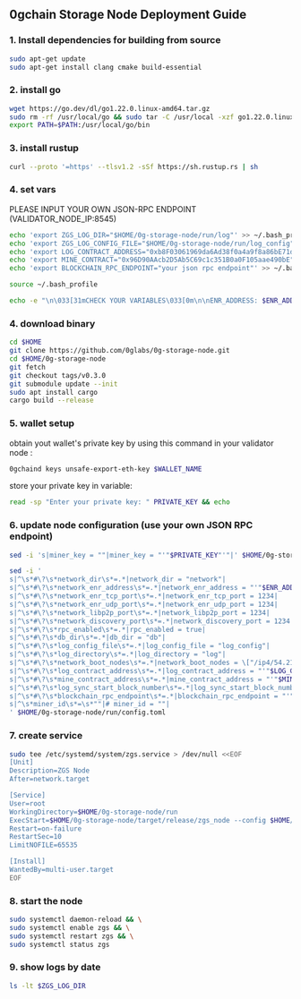 ## 0gchain Storage Node Deployment Guide

### 1. Install dependencies for building from source
   ```bash
   sudo apt-get update
   sudo apt-get install clang cmake build-essential
   ```

### 2. install go
   ```bash
   wget https://go.dev/dl/go1.22.0.linux-amd64.tar.gz
   sudo rm -rf /usr/local/go && sudo tar -C /usr/local -xzf go1.22.0.linux-amd64.tar.gz
   export PATH=$PATH:/usr/local/go/bin
   ```

### 3. install rustup
   ```bash
   curl --proto '=https' --tlsv1.2 -sSf https://sh.rustup.rs | sh
   ```

### 4. set vars
   PLEASE INPUT YOUR OWN JSON-RPC ENDPOINT (VALIDATOR_NODE_IP:8545)
   ```bash
   echo 'export ZGS_LOG_DIR="$HOME/0g-storage-node/run/log"' >> ~/.bash_profile
   echo 'export ZGS_LOG_CONFIG_FILE="$HOME/0g-storage-node/run/log_config"' >> ~/.bash_profile
   echo 'export LOG_CONTRACT_ADDRESS="0xb8F03061969da6Ad38f0a4a9f8a86bE71dA3c8E7"' >> ~/.bash_profile
   echo 'export MINE_CONTRACT="0x96D90AAcb2D5Ab5C69c1c351B0a0F105aae490bE"' >> ~/.bash_profile
   echo 'export BLOCKCHAIN_RPC_ENDPOINT="your json rpc endpoint"' >> ~/.bash_profile
   
   source ~/.bash_profile
   
   echo -e "\n\033[31mCHECK YOUR VARIABLES\033[0m\n\nENR_ADDRESS: $ENR_ADDRESS\n\n\nLOG_CONTRACT_ADDRESS: $LOG_CONTRACT_ADDRESS\nMINE_CONTRACT: $MINE_CONTRACT\nZGS_LOG_SYNC_BLOCK: $ZGS_LOG_SYNC_BLOCK\nBLOCKCHAIN_RPC_ENDPOINT: $BLOCKCHAIN_RPC_ENDPOINT\n\n\033[33m.\033[0m"
   ```

### 4. download binary
   ```bash
   cd $HOME
   git clone https://github.com/0glabs/0g-storage-node.git
   cd $HOME/0g-storage-node
   git fetch
   git checkout tags/v0.3.0
   git submodule update --init
   sudo apt install cargo
   cargo build --release
   ```

### 5. wallet setup
obtain yout wallet's private key by using this command in your validator node :

   ```bash
   0gchaind keys unsafe-export-eth-key $WALLET_NAME
   ```

store your private key in variable:

   ```bash
   read -sp "Enter your private key: " PRIVATE_KEY && echo
   ```

### 6. update node configuration (use your own JSON RPC endpoint)

   ```bash
   sed -i 's|miner_key = ""|miner_key = "'"$PRIVATE_KEY"'"|' $HOME/0g-storage-node/run/config.toml
   ```
   ```bash
   sed -i '
   s|^\s*#\?\s*network_dir\s*=.*|network_dir = "network"|
   s|^\s*#\?\s*network_enr_address\s*=.*|network_enr_address = "'"$ENR_ADDRESS"'"|
   s|^\s*#\?\s*network_enr_tcp_port\s*=.*|network_enr_tcp_port = 1234|
   s|^\s*#\?\s*network_enr_udp_port\s*=.*|network_enr_udp_port = 1234|
   s|^\s*#\?\s*network_libp2p_port\s*=.*|network_libp2p_port = 1234|
   s|^\s*#\?\s*network_discovery_port\s*=.*|network_discovery_port = 1234|
   s|^\s*#\?\s*rpc_enabled\s*=.*|rpc_enabled = true|
   s|^\s*#\?\s*db_dir\s*=.*|db_dir = "db"|
   s|^\s*#\?\s*log_config_file\s*=.*|log_config_file = "log_config"|
   s|^\s*#\?\s*log_directory\s*=.*|log_directory = "log"|
   s|^\s*#\?\s*network_boot_nodes\s*=.*|network_boot_nodes = \["/ip4/54.219.26.22/udp/1234/p2p/16Uiu2HAmTVDGNhkHD98zDnJxQWu3i1FL1aFYeh9wiQTNu4pDCgps","/ip4/52.52.127.117/udp/1234/p2p/16Uiu2HAkzRjxK2gorngB1Xq84qDrT4hSVznYDHj6BkbaE4SGx9oS"\]|
   s|^\s*#\?\s*log_contract_address\s*=.*|log_contract_address = "'"$LOG_CONTRACT_ADDRESS"'"|
   s|^\s*#\?\s*mine_contract_address\s*=.*|mine_contract_address = "'"$MINE_CONTRACT"'"|
   s|^\s*#\?\s*log_sync_start_block_number\s*=.*|log_sync_start_block_number = '"$ZGS_LOG_SYNC_BLOCK"'|
   s|^\s*#\?\s*blockchain_rpc_endpoint\s*=.*|blockchain_rpc_endpoint = "'"$BLOCKCHAIN_RPC_ENDPOINT"'"|
   s|^\s*miner_id\s*=\s*""|# miner_id = ""|
   ' $HOME/0g-storage-node/run/config.toml
   ```

### 7. create service
   ```bash
   sudo tee /etc/systemd/system/zgs.service > /dev/null <<EOF
   [Unit]
   Description=ZGS Node
   After=network.target
   
   [Service]
   User=root
   WorkingDirectory=$HOME/0g-storage-node/run
   ExecStart=$HOME/0g-storage-node/target/release/zgs_node --config $HOME/0g-storage-node/run/config.toml
   Restart=on-failure
   RestartSec=10
   LimitNOFILE=65535
   
   [Install]
   WantedBy=multi-user.target
   EOF
   ```
### 8. start the node
   ```bash
   sudo systemctl daemon-reload && \
   sudo systemctl enable zgs && \
   sudo systemctl restart zgs && \
   sudo systemctl status zgs
   ```

### 9. show logs by date
   ```bash
   ls -lt $ZGS_LOG_DIR
   ```
